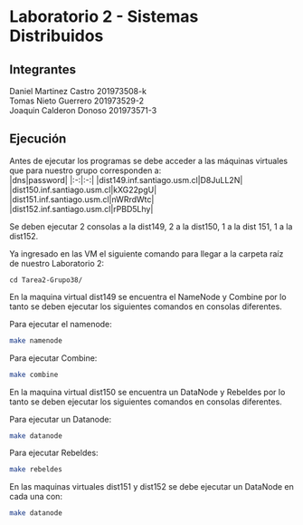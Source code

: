 # Laboratorio 2 - Sistemas Distribuidos

## Integrantes
Daniel Martinez Castro 201973508-k  
Tomas Nieto Guerrero 201973529-2  
Joaquin Calderon Donoso 201973571-3

## Ejecución
Antes de ejecutar los programas se debe acceder a las máquinas virtuales que para nuestro grupo corresponden a:   
|dns|password|
|:-:|:-:|
|dist149.inf.santiago.usm.cl|D8JuLL2N|
|dist150.inf.santiago.usm.cl|kXG22pgU|
|dist151.inf.santiago.usm.cl|nWRrdWtc|
|dist152.inf.santiago.usm.cl|rPBD5Lhy|  

Se deben ejecutar 2 consolas a la dist149, 2 a la dist150, 1 a la dist 151, 1 a la dist152.

Ya ingresado en las VM el siguiente comando para llegar a la carpeta raíz de nuestro Laboratorio 2:

```
cd Tarea2-Grupo38/
```

En la maquina virtual dist149 se encuentra el NameNode y Combine por lo tanto se deben ejecutar los siguientes comandos en consolas diferentes. 

Para ejecutar el namenode:
```bash
make namenode
```
Para ejecutar Combine: 
```bash
make combine
```

En la maquina virtual dist150 se encuentra un DataNode y Rebeldes por lo tanto se deben ejecutar los siguientes comandos en consolas diferentes.

Para ejecutar un Datanode:
```bash
make datanode
```
Para ejecutar Rebeldes:
```bash
make rebeldes
```

En las maquinas virtuales dist151 y dist152 se debe ejecutar un DataNode en cada una con:
```bash
make datanode
``` 
